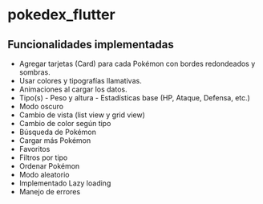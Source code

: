 # pokedex_flutter


## Funcionalidades implementadas
-  Agregar tarjetas (Card) para cada Pokémon con bordes redondeados y sombras.
- Usar colores y tipografías llamativas.
- Animaciones al cargar los datos.
- Tipo(s) - Peso y altura - Estadísticas base (HP, Ataque, Defensa, etc.)
- Modo oscuro
- Cambio de vista (list view y grid view)
- Cambio de color según tipo
- Búsqueda de Pokémon
- Cargar más Pokémon
- Favoritos
- Filtros por tipo
- Ordenar Pokémon
- Modo aleatorio
- Implementado Lazy loading
- Manejo de errores
